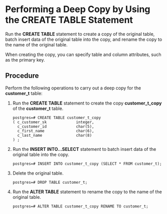 # Performing a Deep Copy by Using the CREATE TABLE Statement<a name="EN-US_TOPIC_0242370292"></a>

Run the  **CREATE TABLE**  statement to create a copy of the original table, batch insert data of the original table into the copy, and rename the copy to the name of the original table.

When creating the copy, you can specify table and column attributes, such as the primary key.

## Procedure<a name="en-us_topic_0237121142_en-us_topic_0165787114_section827316454146"></a>

Perform the following operations to carry out a deep copy for the  **customer\_t**  table:

1.  Run the  **CREATE TABLE**  statement to create the copy  **customer\_t\_copy**  of the  **customer\_t**  table.

    ```
    postgres=# CREATE TABLE customer_t_copy
    ( c_customer_sk             integer,   
      c_customer_id             char(5),    
      c_first_name              char(6),    
      c_last_name               char(8) 
    ) ;
    ```

2.  Run the  **INSERT INTO...SELECT**  statement to batch insert data of the original table into the copy.

    ```
    postgres=# INSERT INTO customer_t_copy (SELECT * FROM customer_t);
    ```

3.  Delete the original table.

    ```
    postgres=# DROP TABLE customer_t;
    ```

4.  Run the  **ALTER TABLE**  statement to rename the copy to the name of the original table.

    ```
    postgres=# ALTER TABLE customer_t_copy RENAME TO customer_t;
    ```


